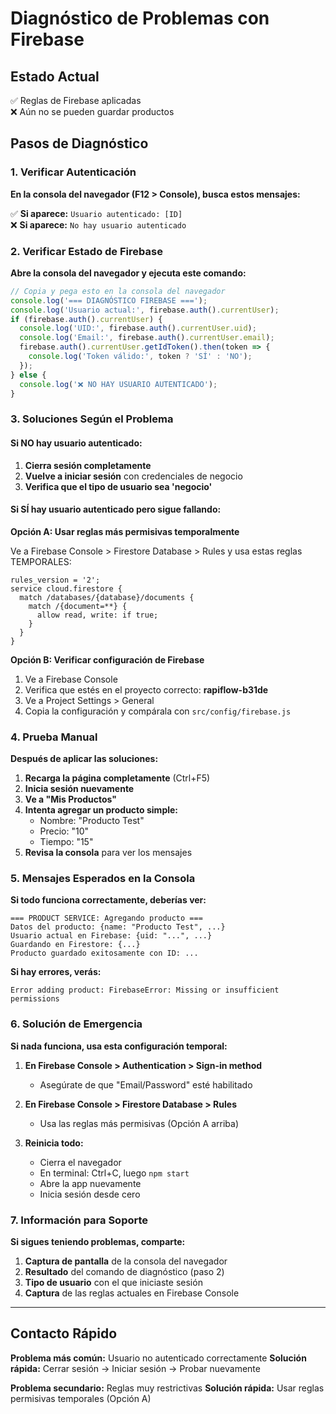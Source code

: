 # Diagnóstico de Problemas con Firebase

## Estado Actual
✅ Reglas de Firebase aplicadas  
❌ Aún no se pueden guardar productos

## Pasos de Diagnóstico

### 1. Verificar Autenticación

**En la consola del navegador (F12 > Console), busca estos mensajes:**

✅ **Si aparece:** `Usuario autenticado: [ID]`  
❌ **Si aparece:** `No hay usuario autenticado`

### 2. Verificar Estado de Firebase

**Abre la consola del navegador y ejecuta este comando:**

```javascript
// Copia y pega esto en la consola del navegador
console.log('=== DIAGNÓSTICO FIREBASE ===');
console.log('Usuario actual:', firebase.auth().currentUser);
if (firebase.auth().currentUser) {
  console.log('UID:', firebase.auth().currentUser.uid);
  console.log('Email:', firebase.auth().currentUser.email);
  firebase.auth().currentUser.getIdToken().then(token => {
    console.log('Token válido:', token ? 'SÍ' : 'NO');
  });
} else {
  console.log('❌ NO HAY USUARIO AUTENTICADO');
}
```

### 3. Soluciones Según el Problema

#### Si NO hay usuario autenticado:
1. **Cierra sesión completamente**
2. **Vuelve a iniciar sesión** con credenciales de negocio
3. **Verifica que el tipo de usuario sea 'negocio'**

#### Si SÍ hay usuario autenticado pero sigue fallando:

**Opción A: Usar reglas más permisivas temporalmente**

Ve a Firebase Console > Firestore Database > Rules y usa estas reglas TEMPORALES:

```
rules_version = '2';
service cloud.firestore {
  match /databases/{database}/documents {
    match /{document=**} {
      allow read, write: if true;
    }
  }
}
```

**Opción B: Verificar configuración de Firebase**

1. Ve a Firebase Console
2. Verifica que estés en el proyecto correcto: **rapiflow-b31de**
3. Ve a Project Settings > General
4. Copia la configuración y compárala con `src/config/firebase.js`

### 4. Prueba Manual

**Después de aplicar las soluciones:**

1. **Recarga la página completamente** (Ctrl+F5)
2. **Inicia sesión nuevamente**
3. **Ve a "Mis Productos"**
4. **Intenta agregar un producto simple:**
   - Nombre: "Producto Test"
   - Precio: "10"
   - Tiempo: "15"
5. **Revisa la consola** para ver los mensajes

### 5. Mensajes Esperados en la Consola

**Si todo funciona correctamente, deberías ver:**

```
=== PRODUCT SERVICE: Agregando producto ===
Datos del producto: {name: "Producto Test", ...}
Usuario actual en Firebase: {uid: "...", ...}
Guardando en Firestore: {...}
Producto guardado exitosamente con ID: ...
```

**Si hay errores, verás:**

```
Error adding product: FirebaseError: Missing or insufficient permissions
```

### 6. Solución de Emergencia

**Si nada funciona, usa esta configuración temporal:**

1. **En Firebase Console > Authentication > Sign-in method**
   - Asegúrate de que "Email/Password" esté habilitado

2. **En Firebase Console > Firestore Database > Rules**
   - Usa las reglas más permisivas (Opción A arriba)

3. **Reinicia todo:**
   - Cierra el navegador
   - En terminal: Ctrl+C, luego `npm start`
   - Abre la app nuevamente
   - Inicia sesión desde cero

### 7. Información para Soporte

**Si sigues teniendo problemas, comparte:**

1. **Captura de pantalla** de la consola del navegador
2. **Resultado** del comando de diagnóstico (paso 2)
3. **Tipo de usuario** con el que iniciaste sesión
4. **Captura** de las reglas actuales en Firebase Console

---

## Contacto Rápido

**Problema más común:** Usuario no autenticado correctamente
**Solución rápida:** Cerrar sesión → Iniciar sesión → Probar nuevamente

**Problema secundario:** Reglas muy restrictivas
**Solución rápida:** Usar reglas permisivas temporales (Opción A)